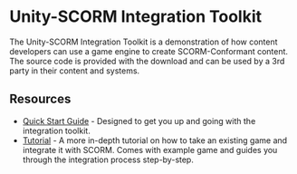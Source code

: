 # Unity-SCORM Integration Toolkit

The Unity-SCORM Integration Toolkit is a demonstration of how content developers can use a game engine to 
create SCORM-Conformant content.  The source code is provided with the download and can be used by a 3rd party 
in their content and systems.

## Resources

- [Quick Start Guide](somewikipage) - Designed to get you up and going with the integration toolkit.
- [Tutorial](https://github.com/adlnet/scorm4unity/wiki/Unity-SCORM-Integration-Tutorial) - A more in-depth tutorial on how to take an existing game and integrate it with SCORM. Comes with example game and guides you through the integration process step-by-step.